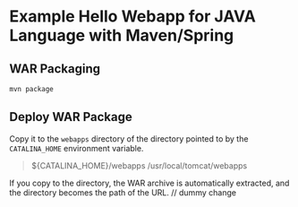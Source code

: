 # Example Hello Webapp for JAVA Language with Maven/Spring

## WAR Packaging

```bash
mvn package
```

## Deploy WAR Package

Copy it to the `webapps` directory of the directory pointed to by the `CATALINA_HOME` environment variable.

> ${CATALINA_HOME}/webapps
> /usr/local/tomcat/webapps

If you copy to the directory, the WAR archive is automatically extracted, and the directory becomes the path of the URL.
// dummy change
